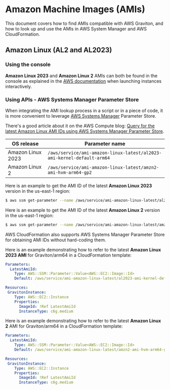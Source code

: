 # Amazon Machine Images (AMIs)

This document covers how to find AMIs compatible with AWS Graviton, and how to look up and use the AMIs in AWS System Manager and AWS CloudFormation.

## Amazon Linux (AL2 and AL2023)

### Using the console

**Amazon Linux 2023** and **Amazon Linux 2** AMIs can both be found in the
console as explained in the [AWS
documentation](https://docs.aws.amazon.com/AWSEC2/latest/UserGuide/finding-an-ami.html#finding-an-ami-console)
when launching instances interactively.

### Using APIs - AWS Systems Manager Parameter Store

When integrating the AMI lookup process in a script or in a piece of code, it is more convenient to leverage [AWS Systems Manager](https://aws.amazon.com/systems-manager/) Parameter Store.

There's a good article about it on the AWS Compute blog: [Query for the latest Amazon Linux AMI IDs using AWS Systems Manager Parameter Store](https://aws.amazon.com/blogs/compute/query-for-the-latest-amazon-linux-ami-ids-using-aws-systems-manager-parameter-store/).


|OS release|Parameter name|
|----------|--------------|
|Amazon Linux 2023|`/aws/service/ami-amazon-linux-latest/al2023-ami-kernel-default-arm64`|
|Amazon Linux 2|`/aws/service/ami-amazon-linux-latest/amzn2-ami-hvm-arm64-gp2`|


Here is an example to get the AMI ID of the latest **Amazon Linux 2023** version in the us-east-1 region:

```sh
$ aws ssm get-parameter --name /aws/service/ami-amazon-linux-latest/al2023-ami-kernel-default-arm64 --region us-east-1 --query Parameter.Value --output text
```

Here is an example to get the AMI ID of the latest **Amazon Linux 2** version in the us-east-1 region:

```sh
$ aws ssm get-parameter --name /aws/service/ami-amazon-linux-latest/amzn2-ami-hvm-arm64-gp2 --region us-east-1 --query Parameter.Value --output text
```

AWS CloudFormation also supports AWS Systems Manager Parameter Store for obtaining AMI IDs without
hard-coding them.

Here is an example demonstrating how to refer to the latest **Amazon Linux 2023 AMI** for Graviton/arm64 in a CloudFormation template:

```yaml
Parameters:
  LatestAmiId:
    Type: AWS::SSM::Parameter::Value<AWS::EC2::Image::Id>
    Default: /aws/service/ami-amazon-linux-latest/al2023-ami-kernel-default-arm64

Resources:
 GravitonInstance:
    Type: AWS::EC2::Instance
    Properties:
      ImageId: !Ref LatestAmiId
      InstanceType: c6g.medium
```


Here is an example demonstrating how to refer to the latest **Amazon Linux 2** AMI for Graviton/arm64 in a CloudFormation template:

```yaml
Parameters:
  LatestAmiId:
    Type: AWS::SSM::Parameter::Value<AWS::EC2::Image::Id>
    Default: /aws/service/ami-amazon-linux-latest/amzn2-ami-hvm-arm64-gp2

Resources:
 GravitonInstance:
    Type: AWS::EC2::Instance
    Properties:
      ImageId: !Ref LatestAmiId
      InstanceType: c6g.medium
```
